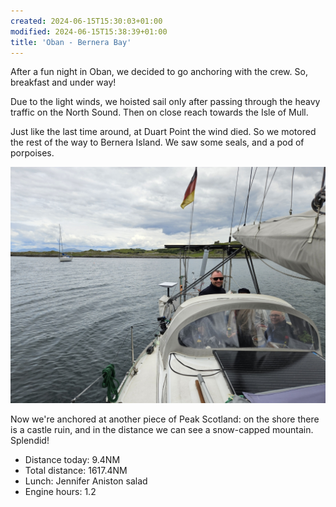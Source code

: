 ```yaml
---
created: 2024-06-15T15:30:03+01:00
modified: 2024-06-15T15:38:39+01:00
title: 'Oban - Bernera Bay'
---
```


After a fun night in Oban, we decided to go anchoring with the crew. So, breakfast and under way!

Due to the light winds, we hoisted sail only after passing through the heavy traffic on the North Sound. Then on close reach towards the Isle of Mull.

Just like the last time around, at Duart Point the wind died. So we motored the rest of the way to Bernera Island. We saw some seals, and a pod of porpoises.

![Image](../2024/fc843558b2126e7e73661ee4e56055e2.jpg) 

Now we're anchored at another piece of Peak Scotland: on the shore there is a castle ruin, and in the distance we can see a snow-capped mountain. Splendid!

* Distance today: 9.4NM
* Total distance: 1617.4NM
* Lunch: Jennifer Aniston salad
* Engine hours: 1.2
